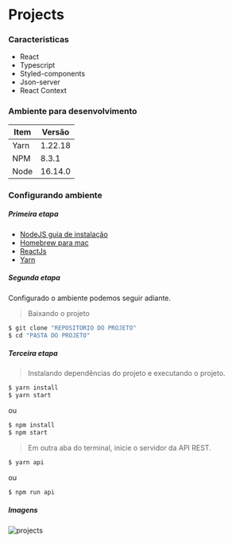 # Projects


### Caracteristicas
  - React
  - Typescript
  - Styled-components
  - Json-server
  - React Context


### Ambiente para desenvolvimento 

| Item | Versão |
| ------ | ------ |
| Yarn | 1.22.18 |
| NPM | 8.3.1 |
| Node | 16.14.0 |

### Configurando ambiente

##### Primeira etapa
- [NodeJS guia de instalação](https://nodejs.org/en/download/package-manager/ "Instalação")
- [Homebrew para mac](https://brew.sh/index_pt-br "Instalação")
- [ReactJs ](https://reactjs.org/docs/create-a-new-react-app.html "Instalação")
- [Yarn ](https://classic.yarnpkg.com/lang/en/docs/install/#debian-stable")


##### Segunda etapa

Configurado o ambiente podemos seguir adiante.

> Baixando o projeto
```sh
$ git clone "REPOSITORIO DO PROJETO"
$ cd "PASTA DO PROJETO"
```


##### Terceira etapa
> Instalando dependências do projeto e executando o projeto.
```sh
$ yarn install
$ yarn start
```
ou
```sh
$ npm install
$ npm start
```


> Em outra aba do terminal, inicie o servidor da API REST.
```sh
$ yarn api
```
ou
```sh
$ npm run api
```

##### Imagens
![projects](https://user-images.githubusercontent.com/85263053/167045514-8364a4f4-71b7-40ba-9e91-cd4bc517e046.png)


